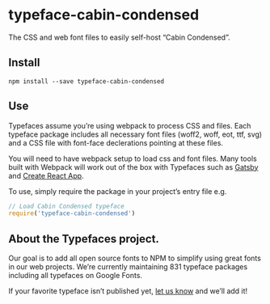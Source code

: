 
# typeface-cabin-condensed

The CSS and web font files to easily self-host “Cabin Condensed”.

## Install

`npm install --save typeface-cabin-condensed`

## Use

Typefaces assume you’re using webpack to process CSS and files. Each typeface
package includes all necessary font files (woff2, woff, eot, ttf, svg) and
a CSS file with font-face declerations pointing at these files.

You will need to have webpack setup to load css and font files. Many tools built
with Webpack will work out of the box with Typefaces such as [Gatsby](https://github.com/gatsbyjs/gatsby)
and [Create React App](https://github.com/facebookincubator/create-react-app).

To use, simply require the package in your project’s entry file e.g.

```javascript
// Load Cabin Condensed typeface
require('typeface-cabin-condensed')
```

## About the Typefaces project.

Our goal is to add all open source fonts to NPM to simplify using great fonts in
our web projects. We’re currently maintaining 831 typeface packages
including all typefaces on Google Fonts.

If your favorite typeface isn’t published yet, [let us know](https://github.com/KyleAMathews/typefaces)
and we’ll add it!

